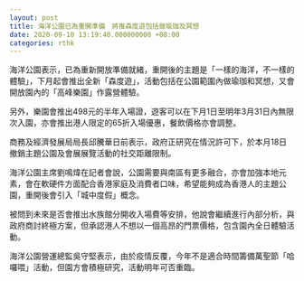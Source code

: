 ```yaml
---
layout: post
title: 海洋公園已為重開準備　將推森度遊包括做瑜珈及冥想
date: 2020-09-10 13:19:40.000000000 +08:00
categories: rthk
---
```


海洋公園表示，已為重新開放準備就緒，重開後的主題是「一樣的海洋，不一樣的體驗」，下月起會推出全新「森度遊」，活動包括在公園範圍內做瑜珈和冥想，又會開放園內的「高峰樂園」作露營體驗。

另外，樂園會推出498元的半年入場證，遊客可以在下月1日至明年3月31日內無限次入園，亦會推出港人限定的65折入場優惠，餐飲價格亦會調整。

商務及經濟發展局局長邱騰華日前表示，政府正研究在情況許可下，於本月18日撤銷主題公園及會展展覽活動的社交距離限制。

海洋公園主席劉鳴煒在記者會說，公園需要與南區有更多融合，亦會加強本地元素，會在軟硬件方面配合香港家庭及消費者口味，希望能夠成為香港人的主題公園，重開後會引入「城中度假」概念。

被問到未來是否會推出水族館分開收入場費等安排，他說會繼續進行內部分析，與政府商討終極方案，但承認港人不想以一個高昂的門票價格，包含園內全日體驗活動。

海洋公園營運總監吳守堅表示，由於疫情反覆，今年不是適合時間籌備萬聖節「哈囉喂」活動，但園方會積極研究，活動明年可否重臨。
